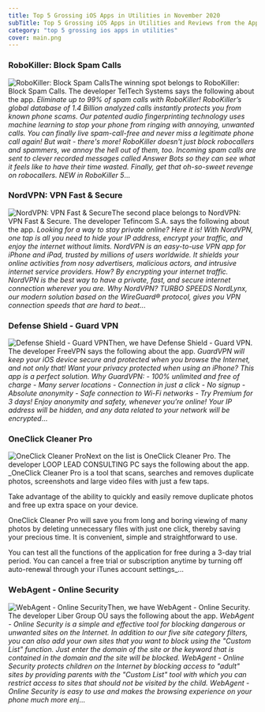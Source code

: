 ```yaml
---
title: Top 5 Grossing iOS Apps in Utilities in November 2020
subTitle: Top 5 Grossing iOS Apps in Utilities and Reviews from the AppStore in November 2020.
category: "top 5 grossing ios apps in utilities"
cover: main.png
---
```


### RoboKiller: Block Spam Calls

![RoboKiller: Block Spam Calls](https://is1-ssl.mzstatic.com/image/thumb/Purple114/v4/c8/e7/ed/c8e7ed50-0e54-73ee-82f6-5427c1aab9a2/BlueAppIcon-0-0-1x_U007emarketing-0-0-0-7-0-0-sRGB-0-0-0-GLES2_U002c0-512MB-85-220-0-0.png/100x100bb.png)The winning spot belongs to RoboKiller: Block Spam Calls. The developer TelTech Systems says the following about the app. _Eliminate up to 99% of spam calls with RoboKiller! RoboKiller’s global database of 1.4 Billion analyzed calls instantly protects you from known phone scams. Our patented audio fingerprinting technology uses machine learning to stop your phone from ringing with annoying, unwanted calls. You can finally live spam-call-free and never miss a legitimate phone call again!  But wait - there's more! RoboKiller doesn't just block robocallers and spammers, we annoy the hell out of them, too. Incoming spam calls are sent to clever recorded messages called Answer Bots so they can see what it feels like to have their time wasted. Finally, get that oh-so-sweet revenge on robocallers.  NEW in RoboKiller 5_...

### NordVPN: VPN Fast & Secure

![NordVPN: VPN Fast & Secure](https://is3-ssl.mzstatic.com/image/thumb/Purple124/v4/5c/74/79/5c747901-0d95-778e-fbab-8f3d5fa6d849/AppIcon-0-0-1x_U007emarketing-0-0-0-7-0-0-sRGB-0-0-0-GLES2_U002c0-512MB-85-220-0-0.png/100x100bb.png)The second place belongs to NordVPN: VPN Fast & Secure. The developer Tefincom S.A. says the following about the app. _Looking for a way to stay private online? Here it is! With NordVPN, one tap is all you need to hide your IP address, encrypt your traffic, and enjoy the internet without limits.   NordVPN is an easy-to-use VPN app for iPhone and iPad, trusted by millions of users worldwide. It shields your online activities from nosy advertisers, malicious actors, and intrusive internet service providers. How? By encrypting your internet traffic.  NordVPN is the best way to have a private, fast, and secure internet connection wherever you are.   Why NordVPN?  TURBO SPEEDS NordLynx, our modern solution based on the WireGuard® protocol, gives you VPN connection speeds that are hard to beat_...

### Defense Shield - Guard VPN

![Defense Shield - Guard VPN](https://is4-ssl.mzstatic.com/image/thumb/Purple124/v4/5b/49/fd/5b49fd64-b84e-43c5-a639-901e9d44fd6f/AppIcon-0-0-1x_U007emarketing-0-0-0-7-0-0-sRGB-0-0-0-GLES2_U002c0-512MB-85-220-0-0.png/100x100bb.png)Then, we have Defense Shield - Guard VPN. The developer FreeVPN says the following about the app. _GuardVPN will keep your iOS device secure and protected when you browse the Internet, and not only that! Want your privacy protected when using an iPhone? This app is a perfect solution.  Why GuardVPN:  - 100% unlimited and free of charge - Many server locations - Connection in just a click - No signup - Absolute anonymity - Safe connection to Wi-Fi networks - Try Premium for 3 days!   Enjoy anonymity and safety, whenever you’re online! Your IP address will be hidden, and any data related to your network will be encrypted_...

### ОnеСliсk Сlеаnеr Prо

![ОnеСliсk Сlеаnеr Prо](https://is4-ssl.mzstatic.com/image/thumb/Purple114/v4/03/16/36/0316366c-55f7-4c3f-f4a2-63afb3451f5e/AppIcon-0-0-1x_U007emarketing-0-0-0-5-0-0-sRGB-0-0-0-GLES2_U002c0-512MB-85-220-0-0.png/100x100bb.png)Next on the list is ОnеСliсk Сlеаnеr Prо. The developer LOOP LEAD CONSULTING PC says the following about the app. _ОnеСliсk Сlеаnеr Рrо is a tool that scans, searches and removes duplicate photos, screenshots and large video files with just a few taps.  Take advantage of the ability to quickly and easily remove duplicate photos and free up extra space on your device.  ОnеСliсk Сlеаnеr Рrо will save you from long and boring viewing of many photos by deleting unnecessary files with just one click, thereby saving your precious time. It is convenient, simple and straightforward to use.  You can test all the functions of the application for free during a 3-day trial period. You can cancel a free trial or subscription anytime by turning off auto-renewal through your iTunes account settings_...

### WеbАgеnt - Оnlinе Sесurity

![WеbАgеnt - Оnlinе Sесurity](https://is1-ssl.mzstatic.com/image/thumb/Purple114/v4/f5/ca/cf/f5cacf47-a13c-dd64-c4c0-26481d8cd0e3/AppIcon-0-0-1x_U007emarketing-0-0-0-7-0-0-sRGB-0-0-0-GLES2_U002c0-512MB-85-220-0-0.png/100x100bb.png)Then, we have WеbАgеnt - Оnlinе Sесurity. The developer Liber Group OU says the following about the app. _WеbАgеnt - Оnlinе Sесurity is a simple and effective tool for blocking dangerous or unwanted sites on the Internet.  In addition to our five site category filters, you can also add your own sites that you want to block using the "Custom List" function. Just enter the domain of the site or the keyword that is contained in the domain and the site will be blocked.  WеbАgеnt - Оnlinе Sесurity protects children on the Internet by blocking access to "adult" sites by providing parents with the "Custom List" tool with which you can restrict access to sites that should not be visited by the child.  WеbАgеnt - Оnlinе Sесurity is easy to use and makes the browsing experience on your phone much more enj_...


